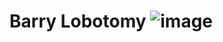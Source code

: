 # Barry Lobotomy  ![image](https://github.com/user-attachments/assets/cb1e4664-9f29-4a9e-b267-3640145d4016)
